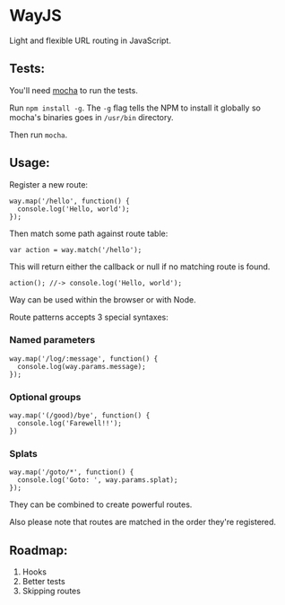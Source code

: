 # WayJS

Light and flexible URL routing in JavaScript.

## Tests:

You'll need [mocha](https://github.com/visionmedia/mocha) to run the tests.

Run `npm install -g`. The `-g` flag tells the NPM to install it globally so mocha's binaries goes in `/usr/bin` directory.

Then run `mocha`.

## Usage:

Register a new route:

    way.map('/hello', function() {
      console.log('Hello, world');
    });

Then match some path against route table:

    var action = way.match('/hello');

This will return either the callback or null if no matching route is found.

    action(); //-> console.log('Hello, world');

Way can be used within the browser or with Node.

Route patterns accepts 3 special syntaxes:

### Named parameters

    way.map('/log/:message', function() {
      console.log(way.params.message);
    });

### Optional groups

    way.map('(/good)/bye', function() {
      console.log('Farewell!!');
    })

### Splats

    way.map('/goto/*', function() {
      console.log('Goto: ', way.params.splat);
    });

They can be combined to create powerful routes.

Also please note that routes are matched in the order they're registered.

## Roadmap:

1. Hooks
2. Better tests
3. Skipping routes

